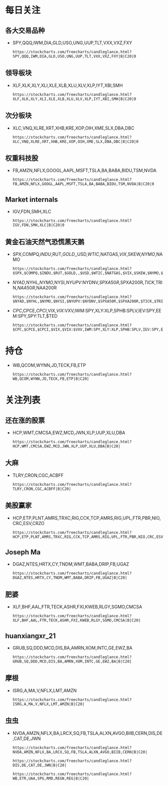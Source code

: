 # 每日关注

## 各大交易品种
- SPY,QQQ,IWM,DIA,GLD,USO,UNG,UUP,TLT,VXX,VXZ,FXY

      https://stockcharts.com/freecharts/candleglance.html?SPY,QQQ,IWM,DIA,GLD,USO,UNG,UUP,TLT,VXX,VXZ,FXY|B|C20|0
      
## 领导板块
- XLF,XLK,XLY,XLI,XLE,XLB,XLU,XLV,XLP,IYT,XBI,SMH

      https://stockcharts.com/freecharts/candleglance.html?XLF,XLK,XLY,XLI,XLE,XLB,XLU,XLV,XLP,IYT,XBI,SMH|B|C20|0

## 次分板块
- XLC,VNQ,XLRE,XRT,XHB,KRE,XOP,OIH,XME,SLX,DBA,DBC

      https://stockcharts.com/freecharts/candleglance.html?XLC,VNQ,XLRE,XRT,XHB,KRE,XOP,OIH,XME,SLX,DBA,DBC|B|C20|0
      
## 权重科技股
- FB,AMZN,NFLX,GOOGL,AAPL,MSFT,TSLA,BA,BABA,BIDU,TSM,NVDA

      https://stockcharts.com/freecharts/candleglance.html?FB,AMZN,NFLX,GOOGL,AAPL,MSFT,TSLA,BA,BABA,BIDU,TSM,NVDA|B|C20|0
   
## Market internals
- IGV,FDN,SMH,XLC

      https://stockcharts.com/freecharts/candleglance.html?IGV,FDN,SMH,XLC|B|C20|0

## 黄金石油天然气恐慌黑天鹅
- $SPX,$COMPQ,$INDU,$RUT,$GOLD,,$USD,$WTIC,$NATGAS,$VIX,$SKEW,$NYMO,$NAMO

      https://stockcharts.com/freecharts/candleglance.html?$SPX,$COMPQ,$INDU,$RUT,$GOLD,,$USD,$WTIC,$NATGAS,$VIX,$SKEW,$NYMO,$NAMO|B|C20|0

- $NYAD,$NYHL,$NYMO,$NYSI,$NYUPV:$NYDNV,$SPXA50R,$SPXA200R,$TICK,$TRIN,$NAA50R,$NAA200R

      https://stockcharts.com/freecharts/candleglance.html?$NYAD,$NYHL,$NYMO,$NYSI,$NYUPV:$NYDNV,$SPXA50R,$SPXA200R,$TICK,$TRIN,$NAA50R,$NAA200R|B|C20|0

- $CPC,$CPCE,$CPCI,$VIX,$VIX:$VXV,IWM:SPY,XLY:XLP,SPHB:SPLV,IEV:SPY,EEM:SPY,SPY:TLT,$TED

      https://stockcharts.com/freecharts/candleglance.html?$CPC,$CPCE,$CPCI,$VIX,$VIX:$VXV,IWM:SPY,XLY:XLP,SPHB:SPLV,IEV:SPY,EEM:SPY,SPY:TLT,$TED|B|C20|0


# 持仓
- WB,QCOM,WYNN,JD,TECK,FB,ETP

      https://stockcharts.com/freecharts/candleglance.html?WB,QCOM,WYNN,JD,TECK,FB,ETP|B|C20|


# 关注列表


## 还在涨的股票

- HCP,WMT,CMCSA,EWZ,MCD,JWN,XLP,UUP,XLU,DBA

      https://stockcharts.com/freecharts/candleglance.html?HCP,WMT,CMCSA,EWZ,MCD,JWN,XLP,UUP,XLU,DBA|B|C20|


## 大麻

- TLRY,CRON,CGC,ACBFF

      https://stockcharts.com/freecharts/candleglance.html?TLRY,CRON,CGC,ACBFF|B|C20|

## 美股赢家
- HCP,ETP,PLNT,AMRS,TRXC,RIG,CCK,TCP,AMRS,RIG,UPL,FTR,PBR,NIO,CRC,ESV,CRZO

      https://stockcharts.com/freecharts/candleglance.html?HCP,ETP,PLNT,AMRS,TRXC,RIG,CCK,TCP,AMRS,RIG,UPL,FTR,PBR,NIO,CRC,ESV,CRZO|B|C20|

## Joseph Ma
- DGAZ,NTES,HRTX,CY,TNDM,WMT,BABA,DRIP,FB,UGAZ

      https://stockcharts.com/freecharts/candleglance.html?DGAZ,NTES,HRTX,CY,TNDM,WMT,BABA,DRIP,FB,UGAZ|B|C20|

## 肥婆
- XLF,BHF,AAL,FTR,TECK,ASHR,FXI,KWEB,RLGY,SGMO,CMCSA

      https://stockcharts.com/freecharts/candleglance.html?XLF,BHF,AAL,FTR,TECK,ASHR,FXI,KWEB,RLGY,SGMO,CMCSA|B|C20|
      
## huanxiangxr_21
- GRUB,SQ,DDD,MCD,DIS,BA,AMRN,XOM,INTC,GE,EWZ,BA

      https://stockcharts.com/freecharts/candleglance.html?GRUB,SQ,DDD,MCD,DIS,BA,AMRN,XOM,INTC,GE,EWZ,BA|B|C20|
      
## 摩根
- ISRG,A,MA,V,NFLX,LMT,AMZN

      https://stockcharts.com/freecharts/candleglance.html?ISRG,A,MA,V,NFLX,LMT,AMZN|B|C20|
      
## 虫虫
- NVDA,AMZN,NFLX,BA,LRCX,SQ,FB,TSLA,ALXN,AVGO,BIIB,CERN,DIS,DE,CAT,DE,JWN

      https://stockcharts.com/freecharts/candleglance.html?NVDA,AMZN,NFLX,BA,LRCX,SQ,FB,TSLA,ALXN,AVGO,BIIB,CERN|B|C20|

      https://stockcharts.com/freecharts/candleglance.html?DIS,DE,CAT,DE,JWN|B|C20|

      https://stockcharts.com/freecharts/candleglance.html?WB,ETR,UAA,SPG,RMD,REGN,REG|B|C20|
